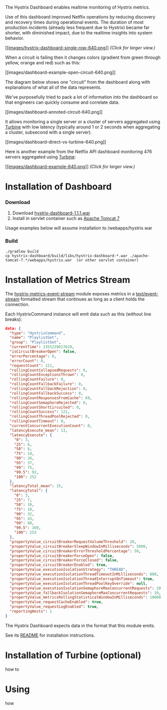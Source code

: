 The Hystrix Dashboard enables realtime monitoring of Hystrix metrics.

Use of this dashboard improved Netflix operations by reducing discovery and recovery times during operational events. The duration of most production incidents (already less frequent due to Hystrix) became far shorter, with diminished impact, due to the realtime insights into system behavior.

<a href="images/hystrix-dashboard-single-row.png">[[images/hystrix-dashboard-single-row-640.png]]</a>
_(Click for larger view.)_

When a circuit is failing then it changes colors (gradient from green through yellow, orange and red) such as this: 

[[images/dashboard-example-open-circuit-640.png]]

The diagram below shows one "circuit" from the dashboard along with explanations of what all of the data represents.

We've purposefully tried to pack a lot of information into the dashboard so that engineers can quickly consume and correlate data.

[[images/dashboard-annoted-circuit-640.png]]

It allows monitoring a single server or a cluster of servers aggregated using <a href="https://github.com/Netflix/Turbine">Turbine</a> with low latency (typically around 1 or 2 seconds when aggregating a cluster, subsecond with a single server).

[[images/dashboard-direct-vs-turbine-640.png]]

Here is another example from the Netflix API dashboard monitoring 476 servers aggregated using <a href="https://github.com/Netflix/Turbine">Turbine</a>:

<a href="images/dashboard-example-1280.png">[[images/dashboard-example-640.png]]</a>
_(Click for larger view.)_

# Installation of Dashboard

### Download

1) Download <a href="https://github.com/downloads/Netflix/Hystrix/hystrix-dashboard-1.1.1.war">hystrix-dashboard-1.1.1.war</a>  
2) Install in servlet container such as <a href="http://tomcat.apache.org/download-70.cgi">Apache Tomcat 7</a>

Usage examples below will assume installation to /webapps/hystrix.war

### Build

```
./gradlew build
cp hystrix-dashboard/build/libs/hystrix-dashboard-*.war ./apache-tomcat-7.*/webapps/hystrix.war  (or other servlet container)
```

# Installation of Metrics Stream

The [hystrix-metrics-event-stream](Hystrix/tree/master/hystrix-contrib/hystrix-metrics-event-stream) module exposes metrics in a [text/event-stream](https://developer.mozilla.org/en-US/docs/Server-sent_events/Using_server-sent_events) formatted stream that continues as long as a client holds the connection.

Each HystrixCommand instance will emit data such as this (without line breaks):

```json
data: {
  "type": "HystrixCommand",
  "name": "PlaylistGet",
  "group": "PlaylistGet",
  "currentTime": 1355239617628,
  "isCircuitBreakerOpen": false,
  "errorPercentage": 0,
  "errorCount": 0,
  "requestCount": 121,
  "rollingCountCollapsedRequests": 0,
  "rollingCountExceptionsThrown": 0,
  "rollingCountFailure": 0,
  "rollingCountFallbackFailure": 0,
  "rollingCountFallbackRejection": 0,
  "rollingCountFallbackSuccess": 0,
  "rollingCountResponsesFromCache": 69,
  "rollingCountSemaphoreRejected": 0,
  "rollingCountShortCircuited": 0,
  "rollingCountSuccess": 121,
  "rollingCountThreadPoolRejected": 0,
  "rollingCountTimeout": 0,
  "currentConcurrentExecutionCount": 0,
  "latencyExecute_mean": 13,
  "latencyExecute": {
    "0": 3,
    "25": 6,
    "50": 8,
    "75": 14,
    "90": 26,
    "95": 37,
    "99": 75,
    "99.5": 92,
    "100": 252
  },
  "latencyTotal_mean": 15,
  "latencyTotal": {
    "0": 3,
    "25": 7,
    "50": 10,
    "75": 18,
    "90": 32,
    "95": 43,
    "99": 88,
    "99.5": 160,
    "100": 253
  },
  "propertyValue_circuitBreakerRequestVolumeThreshold": 20,
  "propertyValue_circuitBreakerSleepWindowInMilliseconds": 5000,
  "propertyValue_circuitBreakerErrorThresholdPercentage": 50,
  "propertyValue_circuitBreakerForceOpen": false,
  "propertyValue_circuitBreakerForceClosed": false,
  "propertyValue_circuitBreakerEnabled": true,
  "propertyValue_executionIsolationStrategy": "THREAD",
  "propertyValue_executionIsolationThreadTimeoutInMilliseconds": 800,
  "propertyValue_executionIsolationThreadInterruptOnTimeout": true,
  "propertyValue_executionIsolationThreadPoolKeyOverride": null,
  "propertyValue_executionIsolationSemaphoreMaxConcurrentRequests": 20,
  "propertyValue_fallbackIsolationSemaphoreMaxConcurrentRequests": 10,
  "propertyValue_metricsRollingStatisticalWindowInMilliseconds": 10000,
  "propertyValue_requestCacheEnabled": true,
  "propertyValue_requestLogEnabled": true,
  "reportingHosts": 1
}
```

The Hystrix Dashboard expects data in the format that this module emits.

See its [README](Hystrix/tree/master/hystrix-contrib/hystrix-metrics-event-stream) for installation instructions.

# Installation of Turbine (optional)

how to

# Using

how
